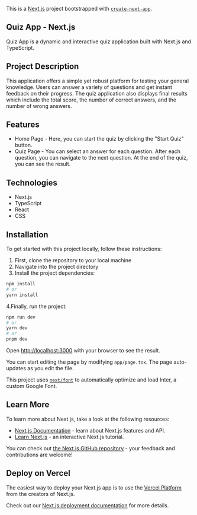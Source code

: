 This is a [Next.js](https://nextjs.org/) project bootstrapped with [`create-next-app`](https://github.com/vercel/next.js/tree/canary/packages/create-next-app).

## Quiz App - Next.js

Quiz App is a dynamic and interactive quiz application built with Next.js and TypeScript.

## Project Description

This application offers a simple yet robust platform for testing your general knowledge. Users can answer a variety of questions and get instant feedback on their progress. The quiz application also displays final results which include the total score, the number of correct answers, and the number of wrong answers.

## Features

- Home Page - Here, you can start the quiz by clicking the "Start Quiz" button.
- Quiz Page - You can select an answer for each question. After each question, you can navigate to the next question. At the end of the quiz, you can see the result.

## Technologies

- Next.js
- TypeScript
- React
- CSS

## Installation

To get started with this project locally, follow these instructions:

1. First, clone the repository to your local machine
2. Navigate into the project directory
3. Install the project dependencies:

```bash
npm install
# or
yarn install
```

4.Finally, run the project:

```bash
npm run dev
# or
yarn dev
# or
pnpm dev
```

Open [http://localhost:3000](http://localhost:3000) with your browser to see the result.

You can start editing the page by modifying `app/page.tsx`. The page auto-updates as you edit the file.

This project uses [`next/font`](https://nextjs.org/docs/basic-features/font-optimization) to automatically optimize and load Inter, a custom Google Font.

## Learn More

To learn more about Next.js, take a look at the following resources:

- [Next.js Documentation](https://nextjs.org/docs) - learn about Next.js features and API.
- [Learn Next.js](https://nextjs.org/learn) - an interactive Next.js tutorial.

You can check out [the Next.js GitHub repository](https://github.com/vercel/next.js/) - your feedback and contributions are welcome!

## Deploy on Vercel

The easiest way to deploy your Next.js app is to use the [Vercel Platform](https://vercel.com/new?utm_medium=default-template&filter=next.js&utm_source=create-next-app&utm_campaign=create-next-app-readme) from the creators of Next.js.

Check out our [Next.js deployment documentation](https://nextjs.org/docs/deployment) for more details.
